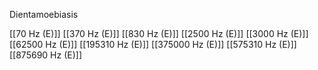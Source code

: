 Dientamoebiasis

[[70 Hz (E)]]
[[370 Hz (E)]]
[[830 Hz (E)]]
[[2500 Hz (E)]]
[[3000 Hz (E)]]
[[62500 Hz (E)]]
[[195310 Hz (E)]]
[[375000 Hz (E)]]
[[575310 Hz (E)]]
[[875690 Hz (E)]]